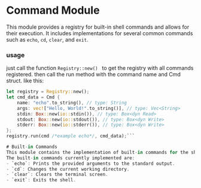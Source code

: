 # Command Module
This module provides a registry for built-in shell commands and allows for their execution. It includes implementations for several common commands such as `echo`, `cd`, `clear`, and `exit`.
### usage
just call the function ```Registry::new() ``` to get the registry with all commands registered.
then call the run method with the command name and Cmd struct.
like this:
```rust
let registry = Registry::new();
let cmd_data = Cmd {
    name: "echo".to_string(), // type: String
    args: vec!["Hello, World!".to_string()], // type: Vec<String>
    stdin: Box::new(io::stdin()), // type: Box<dyn Read>
    stdout: Box::new(io::stdout()), // type: Box<dyn Write>
    stderr: Box::new(io::stderr()), // type: Box<dyn Write>
};
registry.run(cmd /*example echo*/, cmd_data);```

# Built-in Commands
This module contains the implementation of built-in commands for the shell. Each command is defined in its own submodule, and the `Registry` struct is used to manage and execute these commands.
The built-in commands currently implemented are:
- `echo`: Prints the provided arguments to the standard output.
- `cd`: Changes the current working directory.
- `clear`: Clears the terminal screen.
- `exit`: Exits the shell.